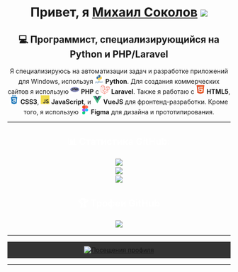 <div>
  <h1 align="center">
    Привет, я <a href="" target="_blank">Михаил Соколов</a>
    <img src="https://github.com/blackcater/blackcater/raw/main/images/Hi.gif" height="32"/>
  </h1>

  <h2 align="center">
    💻 Программист, специализирующийся на Python и PHP/Laravel
  </h2>

  <p align="center">
    Я специализируюсь на автоматизации задач и разработке приложений для Windows, используя <img src="https://github.com/devicons/devicon/blob/master/icons/python/python-original-wordmark.svg" title="Python" alt="Python" width="20" height="20"/> <strong>Python</strong>. Для создания коммерческих сайтов я использую <img src="https://github.com/devicons/devicon/blob/master/icons/php/php-original.svg" title="PHP" alt="PHP" width="20" height="20"/> <strong>PHP</strong> с <img src="https://github.com/devicons/devicon/blob/master/icons/laravel/laravel-original.svg" title="Laravel" alt="Laravel" width="20" height="20"/> <strong>Laravel</strong>. Также я работаю с <img src="https://github.com/devicons/devicon/blob/master/icons/html5/html5-original.svg" title="HTML5" alt="HTML" width="20" height="20"/> <strong>HTML5</strong>, <img src="https://github.com/devicons/devicon/blob/master/icons/css3/css3-plain-wordmark.svg" title="CSS3" alt="CSS" width="20" height="20"/> <strong>CSS3</strong>, <img src="https://github.com/devicons/devicon/blob/master/icons/javascript/javascript-original.svg" title="JavaScript" alt="JavaScript" width="20" height="20"/> <strong>JavaScript</strong>, и <img src="https://github.com/devicons/devicon/blob/master/icons/vuejs/vuejs-original.svg" title="VueJS" alt="VueJS" width="20" height="20"/> <strong>VueJS</strong> для фронтенд-разработки. Кроме того, я использую <img src="https://github.com/devicons/devicon/blob/master/icons/figma/figma-original.svg" title="Figma" alt="Figma" width="20" height="20"/> <strong>Figma</strong> для дизайна и прототипирования.
  </p>
</div>

<hr>

<h2 align="center" style="color: #ffffff;">📊 Статистика GitHub:</h2>
<p align="center">
  <img src="https://github-readme-stats.vercel.app/api?username=king-tri-ton&theme=dark&hide_border=true&include_all_commits=false&count_private=false&title_color=ffffff&text_color=ffffff&icon_color=ffffff&locale=ru&show_icons=true" width="400"/><br/>
  <img src="https://github-readme-streak-stats.herokuapp.com/?user=king-tri-ton&theme=dark&hide_border=true&locale=ru&dates=ffffff&sideNums=ffffff&currStreakLabel=ffffff&fire=ffffff&ring=ffffff" width="400"/><br/>
  <img src="https://github-readme-stats.vercel.app/api/top-langs/?username=king-tri-ton&theme=dark&hide_border=true&title_color=ffffff&text_color=ffffff&locale=ru&layout=compact&card_width=390" width="400"/>
</p>

<h2 align="center" style="color: #ffffff;">🏆 Трофеи GitHub</h2>
<p align="center">
  <img src="https://github-trophies.vercel.app/?username=king-tri-ton&theme=dark&no-frame=true&no-bg=false&margin-w=4" width="600"/>
</p>

<hr>
<p align="center" style="background-color: #333333; padding: 10px;">
  <a href="https://visitcount.itsvg.in">
    <img src="https://visitcount.itsvg.in/api?id=king-tri-ton&icon=9&color=white" alt="Посещения профиля"/>
  </a>
</p>
<hr>
